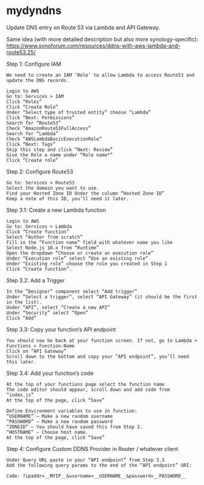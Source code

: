 # mydyndns
Update DNS entry on Route 53 via Lambda and API Gateway.

Same idea (with more detailed description but also more synology-specific): https://www.synoforum.com/resources/ddns-with-aws-lambda-and-route53.25/


Step 1: Configure IAM

    We need to create an IAM ‘Role’ to allow Lambda to access Route53 and update the DNS records.
    
    Login to AWS
    Go to: Services > IAM
    Click “Roles”
    Click “Create Role”
    Under “Select type of trusted entity” choose “Lambda”
    Click “Next: Permissions”
    Search for “Route53”
    Check “AmazonRoute53FullAccess”
    Search for “Lambda”
    Check “AWSLambdaBasicExecutionRole”
    Click “Next: Tags”
    Skip this step and click “Next: Review”
    Give the Role a name under “Role name*”
    Click “Create role”

Step 2: Configure Route53

    Go to: Services > Route53
    Select the domain you want to use.
    Find your Hosted Zone ID Under the column “Hosted Zone ID”
    Keep a note of this ID, you’ll need it later.

Step 3.1: Create a new Lambda function

    Login to AWS
    Go to: Services > Lambda
    Click “Create function”
    Select “Author from scratch”
    Fill in the “Function name” field with whatever name you like
    Select Node.js 10.x from “Runtime”
    Open the dropdown “Choose or create an execution role”
    Under “Execution role” select “Use an existing role”
    Under “Existing role” choose the role you created in Step 1
    Click “Create function”.

Step 3.2: Add a Trigger

    In the “Designer” component select “Add trigger”
    Under “Select a trigger”, select “API Gateway” (it should be the first in the list).
    Under “API”, select “Create a new API”
    Under “Security” select “Open”
    Click “Add”

Step 3.3: Copy your function’s API endpoint

    You should now be back at your function screen. If not, go to Lambda > Functions > Function-Name
    Click on “API Gateway”
    Scroll down to the bottom and copy your “API endpoint”, you’ll need this later.

Step 3.4: Add your function’s code

    At the top of your functions page select the function name
    The code editor should appear, scroll down and add code from “index.js”
    At the top of the page, click “Save”
    
    Define Environment variables to use in function:
    “USERNAME” – Make a new random username
    “PASSWORD” – Make a new random password
    “ZONEID” – You should have saved this from Step 2.
    “HOSTNAME” – Choose host name.
    At the top of the page, click “Save”

Step 4: Configure Custom DDNS Provider in Router / whatever client

    Under Query URL paste in your “API endpoint” from Step 3.3
    Add the following query params to the end of the “API endpoint” URI:

    Code: ?ipaddr=__MYIP__&username=__USERNAME__&password=__PASSWORD__
